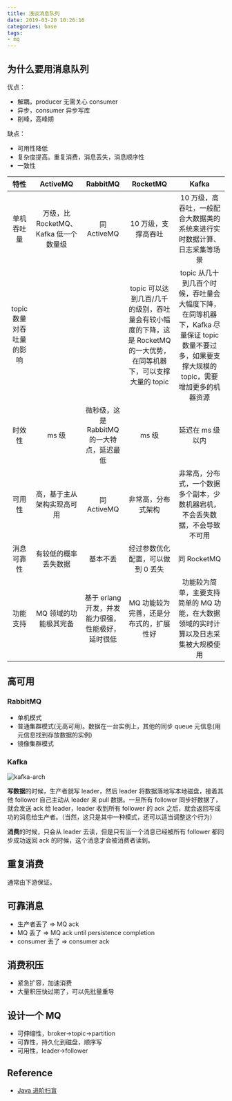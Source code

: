 ```yaml
---
title: 浅谈消息队列
date: 2019-03-20 10:26:16
categories: base
tags:
- mq
---
```


## 为什么要用消息队列

优点：

- 解耦，producer 无需关心 consumer
- 异步，consumer 异步写库
- 削峰，高峰期

缺点：

- 可用性降低
- 复杂度提高。重复消费，消息丢失，消息顺序性
- 一致性

**特性**|**ActiveMQ**|**RabbitMQ**|**RocketMQ**|**Kafka**
:-----:|:-----:|:-----:|:-----:|:-----:
单机吞吐量|万级，比 RocketMQ、Kafka 低一个数量级|同 ActiveMQ|10 万级，支撑高吞吐|10 万级，高吞吐，一般配合大数据类的系统来进行实时数据计算、日志采集等场景
topic 数量对吞吐量的影响| | |topic 可以达到几百/几千的级别，吞吐量会有较小幅度的下降，这是 RocketMQ 的一大优势，在同等机器下，可以支撑大量的 topic|topic 从几十到几百个时候，吞吐量会大幅度下降，在同等机器下，Kafka 尽量保证 topic 数量不要过多，如果要支撑大规模的 topic，需要增加更多的机器资源
时效性|ms 级|微秒级，这是 RabbitMQ 的一大特点，延迟最低|ms 级|延迟在 ms 级以内
可用性|高，基于主从架构实现高可用|同 ActiveMQ|非常高，分布式架构|非常高，分布式，一个数据多个副本，少数机器宕机，不会丢失数据，不会导致不可用
消息可靠性|有较低的概率丢失数据|基本不丢|经过参数优化配置，可以做到 0 丢失|同 RocketMQ
功能支持|MQ 领域的功能极其完备|基于 erlang 开发，并发能力很强，性能极好，延时很低|MQ 功能较为完善，还是分布式的，扩展性好|功能较为简单，主要支持简单的 MQ 功能，在大数据领域的实时计算以及日志采集被大规模使用


## 高可用

### RabbitMQ

- 单机模式
- 普通集群模式(无高可用)。数据在一台实例上，其他的同步 queue 元信息(用元信息找到存放数据的实例)
- 镜像集群模式

### Kafka

![kafka-arch](https://ws1.sinaimg.cn/large/8a79c363gy1g1948weau8j20k10g2aaa.jpg)

**写数据**的时候，生产者就写 leader，然后 leader 将数据落地写本地磁盘，接着其他 follower 自己主动从 leader 来 pull 数据。一旦所有 follower 同步好数据了，就会发送 ack 给 leader，leader 收到所有 follower 的 ack 之后，就会返回写成功的消息给生产者。（当然，这只是其中一种模式，还可以适当调整这个行为）

**消费**的时候，只会从 leader 去读，但是只有当一个消息已经被所有 follower 都同步成功返回 ack 的时候，这个消息才会被消费者读到。


## 重复消费

通常由下游保证。

## 可靠消息

- 生产者丢了 => MQ ack
- MQ 丢了 => MQ ack until persistence completion
- consumer 丢了 => consumer ack

## 消费积压

- 紧急扩容，加速消费
- 大量积压快过期了，可以先批量重导

## 设计一个 MQ

- 可伸缩性，broker->topic->partition
- 可靠性，持久化到磁盘，顺序写
- 可用性，leader->follower
































## Reference

- [Java 进阶扫盲](https://doocs.github.io/advanced-java/#/)
